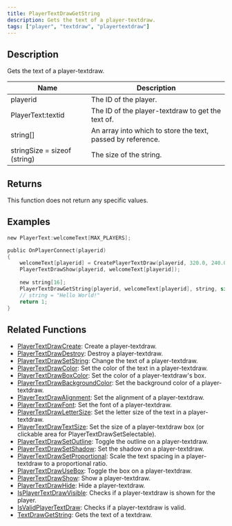 ```yaml
---
title: PlayerTextDrawGetString
description: Gets the text of a player-textdraw.
tags: ["player", "textdraw", "playertextdraw"]
---
```


<VersionWarn version='omp v1.1.0.2612' />

## Description

Gets the text of a player-textdraw.

| Name                         | Description                                                 |
| ---------------------------- | ----------------------------------------------------------- |
| playerid                     | The ID of the player.                                       |
| PlayerText:textid            | The ID of the player-textdraw to get the text of.           |
| string[]                     | An array into which to store the text, passed by reference. |
| stringSize = sizeof (string) | The size of the string.                                     |

## Returns

This function does not return any specific values.

## Examples

```c
new PlayerText:welcomeText[MAX_PLAYERS];

public OnPlayerConnect(playerid)
{
	welcomeText[playerid] = CreatePlayerTextDraw(playerid, 320.0, 240.0, "Hello World!");
	PlayerTextDrawShow(playerid, welcomeText[playerid]);
	
	new string[16];
	PlayerTextDrawGetString(playerid, welcomeText[playerid], string, sizeof(string));
	// string = "Hello World!"
	return 1;
}
```

## Related Functions

- [PlayerTextDrawCreate](PlayerTextDrawCreate): Create a player-textdraw.
- [PlayerTextDrawDestroy](PlayerTextDrawDestroy): Destroy a player-textdraw.
- [PlayerTextDrawSetString](PlayerTextDrawSetString): Change the text of a player-textdraw.
- [PlayerTextDrawColor](PlayerTextDrawColor): Set the color of the text in a player-textdraw.
- [PlayerTextDrawBoxColor](PlayerTextDrawBoxColor): Set the color of a player-textdraw's box.
- [PlayerTextDrawBackgroundColor](PlayerTextDrawBackgroundColor): Set the background color of a player-textdraw.
- [PlayerTextDrawAlignment](PlayerTextDrawAlignment): Set the alignment of a player-textdraw.
- [PlayerTextDrawFont](PlayerTextDrawFont): Set the font of a player-textdraw.
- [PlayerTextDrawLetterSize](PlayerTextDrawLetterSize): Set the letter size of the text in a player-textdraw.
- [PlayerTextDrawTextSize](PlayerTextDrawTextSize): Set the size of a player-textdraw box (or clickable area for PlayerTextDrawSetSelectable).
- [PlayerTextDrawSetOutline](PlayerTextDrawSetOutline): Toggle the outline on a player-textdraw.
- [PlayerTextDrawSetShadow](PlayerTextDrawSetShadow): Set the shadow on a player-textdraw.
- [PlayerTextDrawSetProportional](PlayerTextDrawSetProportional): Scale the text spacing in a player-textdraw to a proportional ratio.
- [PlayerTextDrawUseBox](PlayerTextDrawUseBox): Toggle the box on a player-textdraw.
- [PlayerTextDrawShow](PlayerTextDrawShow): Show a player-textdraw.
- [PlayerTextDrawHide](PlayerTextDrawHide): Hide a player-textdraw.
- [IsPlayerTextDrawVisible](IsPlayerTextDrawVisible): Checks if a player-textdraw is shown for the player.
- [IsValidPlayerTextDraw](IsValidPlayerTextDraw): Checks if a player-textdraw is valid.
- [TextDrawGetString](TextDrawGetString): Gets the text of a textdraw.
